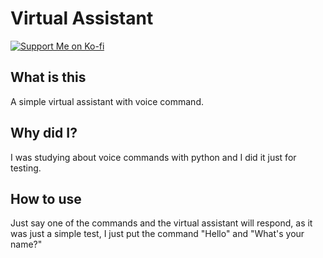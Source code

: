 # Virtual Assistant
[![Support Me on Ko-fi](https://i.imgur.com/7Cm07AZ.png)](https://ko-fi.com/siriusbeck)

## What is this
A simple virtual assistant with voice command.

## Why did I?
I was studying about voice commands with python and I did it just for testing.

## How to use
Just say one of the commands and the virtual assistant will respond, as it was just a simple test, I just put the command "Hello" and "What's your name?"
